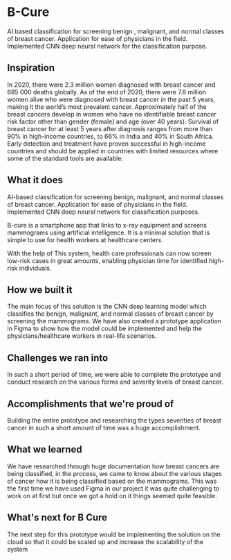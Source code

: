 # B-Cure
AI based classification for screening benign , malignant, and normal classes of breast cancer. Application for ease of physicians in the field. Implemented CNN deep neural network for the classification purpose.

## Inspiration

In 2020, there were 2.3 million women diagnosed with breast cancer and 685 000 deaths globally. As of the end of 2020, there were 7.8 million women alive who were diagnosed with breast cancer in the past 5 years, making it the world’s most prevalent cancer. Approximately half of the breast cancers develop in women who have no identifiable breast cancer risk factor other than gender (female) and age (over 40 years). Survival of breast cancer for at least 5 years after diagnosis ranges from more than 90% in high-income countries, to 66% in India and 40% in South Africa. Early detection and treatment have proven successful in high-income countries and should be applied in countries with limited resources where some of the standard tools are available.

## What it does

AI-based classification for screening benign, malignant, and normal classes of breast cancer. Application for ease of physicians in the field. Implemented CNN deep neural network for classification purposes.

B-cure is a smartphone app that links to x-ray equipment and screens mammograms using artificial intelligence. It is a minimal solution that is simple to use for health workers at healthcare centers.

With the help of This system, health care professionals can now screen low-risk cases in great amounts, enabling physician time for identified high-risk individuals.

## How we built it

The main focus of this solution is the CNN  deep learning model which classifies the benign, malignant, and normal classes of breast cancer by screening the mammograms. We have also created a prototype application in Figma to show how the model could be implemented and help the physicians/healthcare workers in real-life scenarios.

## Challenges we ran into

In such a short period of time, we were able to complete the prototype and conduct research on the various forms and severity levels of breast cancer.

## Accomplishments that we're proud of

Building the entire prototype and researching the types severities of breast cancer in such a short amount of time was a huge accomplishment.

## What we learned

We have researched through huge documentation how breast cancers are being classified, in the process, we came to know about the various stages of cancer how it is being classified based on the mammograms. This was the first time we have used Figma in our project it was quite challenging to work on at first but once we got a hold on it things seemed quite feasible.

## What's next for B Cure

The next step for this prototype would be implementing the solution on the cloud so that it could be scaled up and increase the scalability of the system

